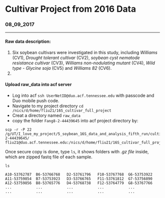 #                                                Cultivar Project from 2016 Data
###                                               08_09_2017


-------

#### Raw data description: 
1. Six soybean cultivars were investigated in this study, including *Williams* (CV1), *Drought tolerant cultivar* (CV2), *soybean cyst nematode resistance cultivar* (CV3), *Williams non-nodulating mutant* (CV4), *Wild type - Glycine soja* (CV5) and *Williams 82* (CV6).
2. 


#### Upload raw_data into acf server

* Log into acf ```ssh UserNetID@duo.acf.tennessee.edu``` with passcode and Duo mobile push code.
* Navigate to my project directory `` cd /nics/d/home/fliu21/16S_cultivar_full_project ``
* Creat a directory named ``raw_data``
* copy the folder ``Fang8-2-44439645`` into acf project directory by:
```
scp -r -P 22 /g/UT/I_love_my_project/5_soybean_16S_data_and_analysis_fifth_run/cultivar_project/Fang8-2-44439645/ fliu21@duo.acf.tennessee.edu:/nics/d/home/fliu21/16S_cultivar_full_project/raw_data
```
Once secure copy is done, type ``ls``, it shows folders with *.gz file* inside, which are zipped fastq file of each sample.

``ls``
```
A10-53762787  B6-53766768   D2-53761796   F10-53767768  G6-53753922
A11-53759854  B7-53753923   D3-53766765   F11-53761812  G7-53756890
A12-53759856  B8-53765776   D4-53768738   F12-53764779  G8-53767766
...           ...           ...           ...           ...
...           ...           ...           ...           ...
```
